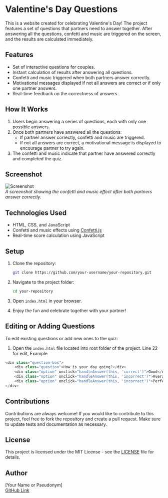 # Valentine's Day Questions

This is a website created for celebrating Valentine's Day! The project features a set of questions that partners need to answer together. After answering all the questions, confetti and music are triggered on the screen, and the results are calculated immediately.

## Features

- Set of interactive questions for couples.
- Instant calculation of results after answering all questions.
- Confetti and music triggered when both partners answer correctly.
- Motivational messages displayed if not all answers are correct or if only one partner answers.
- Real-time feedback on the correctness of answers.

## How It Works

1. Users begin answering a series of questions, each with only one possible answers.
2. Once both partners have answered all the questions:
   - If partner answer correctly, confetti and music are triggered.
   - If not all answers are correct, a motivational message is displayed to encourage partner to try again.
3. The confetti and music indicate that partner have answered correctly and completed the quiz.

## Screenshot

![Screenshot](screenshot.png)  
_A screenshot showing the confetti and music effect after both partners answer correctly._

## Technologies Used

- HTML, CSS, and JavaScript
- Confetti and music effects using [Confetti.js](https://www.confetti.js)
- Real-time score calculation using JavaScript

## Setup

1. Clone the repository:
    ```bash
    git clone https://github.com/your-username/your-repository.git
    ```

2. Navigate to the project folder:
    ```bash
    cd your-repository
    ```

3. Open `index.html` in your browser.

4. Enjoy the fun and celebrate together with your partner!

## Editing or Adding Questions

To edit existing questions or add new ones to the quiz:

1. Open the `index.html` file located into root folder of the project.
Line 22 for edit, Example
```javascript 
<div class="question-box">
    <div class="question">How is your day going?</div>
    <div class="option" onclick="handleAnswer(this, 'correct')">Good</div>
    <div class="option" onclick="handleAnswer(this, 'incorrect')">Average</div>
    <div class="option" onclick="handleAnswer(this, 'incorrect')">Perfect</div>
</div>
``` 

## Contributions

Contributions are always welcome! If you would like to contribute to this project, feel free to fork the repository and create a pull request. Make sure to update tests and documentation as necessary.

## License

This project is licensed under the MIT License - see the [LICENSE](LICENSE) file for details.

## Author

[Your Name or Pseudonym]  
[GitHub Link](https://github.com/ViktorHadzjiyanev)
